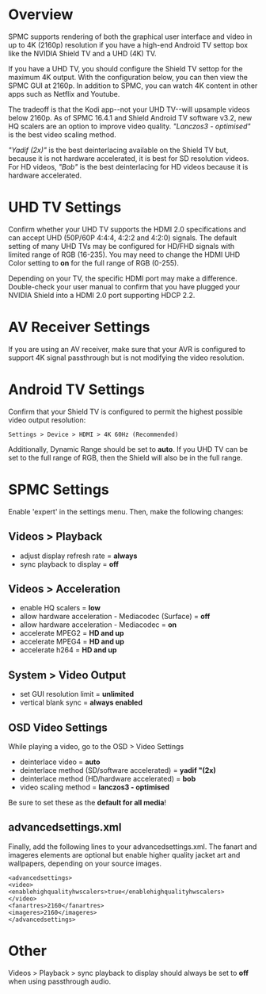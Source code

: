 # Overview
SPMC supports rendering of both the graphical user interface and video in up to 4K (2160p) resolution if you have a high-end Android TV settop box like the NVIDIA Shield TV and a UHD (4K) TV. 

If you have a UHD TV, you should configure the Shield TV settop for the maximum 4K output. With the configuration below, you can then view the SPMC GUI at 2160p. In addition to SPMC, you can watch 4K content in other apps such as Netflix and Youtube. 

The tradeoff is that the Kodi app--not your UHD TV--will upsample videos below 2160p. As of SPMC 16.4.1 and Shield Android TV software v3.2, new HQ scalers are an option to improve video quality. _"Lanczos3 - optimised"_ is the best video scaling method. 

_"Yadif (2x)"_ is the best deinterlacing available on the Shield TV but, because it is not hardware accelerated, it is best for SD resolution videos.  For HD videos, _"Bob"_ is the best deinterlacing for HD videos because it is hardware accelerated.


# UHD TV Settings
Confirm whether your UHD TV supports the HDMI 2.0 specifications and can accept UHD (50P/60P 4:4:4, 4:2:2 and 4:2:0) signals. The default setting of many UHD TVs may be configured for HD/FHD signals with limited range of RGB (16-235). You may need to change the HDMI UHD Color setting to **on** for the full range of RGB (0-255).

Depending on your TV, the specific HDMI port may make a difference. Double-check your user manual to confirm that you have plugged your NVIDIA Shield into a HDMI 2.0 port supporting HDCP 2.2.


# AV Receiver Settings
If you are using an AV receiver, make sure that your AVR is configured to support 4K signal passthrough but is not modifying the video resolution.


# Android TV Settings
Confirm that your Shield TV is configured to permit the highest possible video output resolution:
```
Settings > Device > HDMI > 4K 60Hz (Recommended)
```

Additionally, Dynamic Range should be set to **auto**. If you UHD TV can be set to the full range of RGB, then the Shield will also be in the full range.


# SPMC Settings
Enable 'expert' in the settings menu. Then, make the following changes:

## Videos > Playback
* adjust display refresh rate = **always**
* sync playback to display = **off**

## Videos > Acceleration
* enable HQ scalers = **low**
* allow hardware acceleration - Mediacodec (Surface) = **off**
* allow hardware acceleration - Mediacodec = **on**
* accelerate MPEG2 = **HD and up**
* accelerate MPEG4 = **HD and up**
* accelerate h264 = **HD and up**

## System > Video Output
* set GUI resolution limit = **unlimited**
* vertical blank sync = **always enabled**

## OSD Video Settings
While playing a video, go to the OSD > Video Settings
* deinterlace video = **auto**
* deinterlace method (SD/software accelerated) = **yadif "(2x)**
* deinterlace method (HD/hardware accelerated) = **bob**
* video scaling method = **lanczos3 - optimised**

Be sure to set these as the **default for all media**!

## advancedsettings.xml
Finally, add the following lines to your advancedsettings.xml. The fanart and imageres elements are optional but enable higher quality jacket art and wallpapers, depending on your source images.

```
<advancedsettings>
<video>
<enablehighqualityhwscalers>true</enablehighqualityhwscalers>
</video>
<fanartres>2160</fanartres>
<imageres>2160</imageres>
</advancedsettings>

```


# Other
Videos > Playback > sync playback to display should always be set to **off** when using passthrough audio.